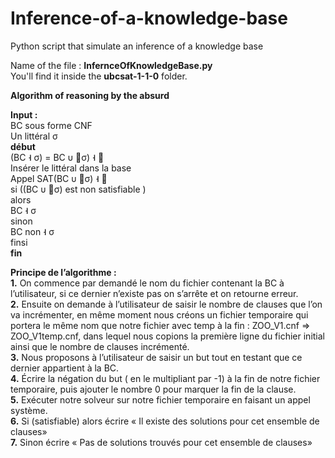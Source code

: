 # Inference-of-a-knowledge-base
Python script that simulate an inference of a knowledge base

Name of the file : **InfernceOfKnowledgeBase.py**   
You'll find it inside the **ubcsat-1-1-0** folder.   

**Algorithm of reasoning by the absurd**

**Input :**   
	BC sous forme CNF  
	Un littéral σ   
**début**   
	(BC ˧ σ) = BC υ σ) ˧    
	Insérer le littéral dans la base   
	Appel SAT(BC υ σ) ˧    
	si ((BC υ σ) est non satisfiable )    
		alors    
			BC ˧ σ    
		sinon    
			BC non ˧ σ    
		finsi   
**fin**   


**Principe de l’algorithme :**   
    **1.** On commence par demandé le nom du fichier contenant la BC à l’utilisateur, si ce dernier n’existe pas on s’arrête et on retourne erreur.   
    **2.** Ensuite on demande à l’utilisateur de saisir le nombre de clauses que l’on va incrémenter, en même moment nous créons un fichier temporaire qui portera le même nom que notre fichier avec temp à la fin : ZOO_V1.cnf ⇒  ZOO_V1temp.cnf, dans lequel nous copions la première ligne du fichier initial ainsi que le nombre de clauses incrémenté.    
    **3.** Nous proposons à l’utilisateur de saisir un but tout en testant que ce dernier appartient à la BC.   
    **4.** Écrire la négation du but ( en le multipliant par -1) à la fin de notre fichier temporaire, puis ajouter le nombre 0 pour marquer la fin de la clause.  
    **5.** Exécuter notre solveur sur notre fichier temporaire en faisant un appel système.  
    **6.** Si (satisfiable) alors écrire « Il existe des solutions pour cet ensemble de clauses»  
    **7.** Sinon écrire « Pas de solutions trouvés pour cet ensemble de clauses»  
